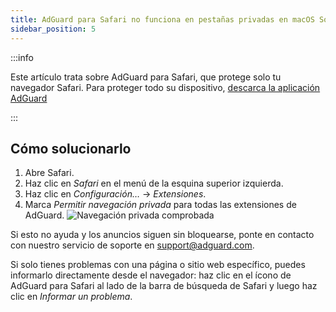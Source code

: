 ```yaml
---
title: AdGuard para Safari no funciona en pestañas privadas en macOS Sonoma
sidebar_position: 5
---
```


:::info

Este artículo trata sobre AdGuard para Safari, que protege solo tu navegador Safari. Para proteger todo su dispositivo, [descarca la aplicación AdGuard](https://agrd.io/download-kb-adblock)

:::

## Cómo solucionarlo

1. Abre Safari.
2. Haz clic en _Safari_ en el menú de la esquina superior izquierda.
3. Haz clic en _Configuración…_ → _Extensiones_.
4. Marca _Permitir navegación privada_ para todas las extensiones de AdGuard.
 ![Navegación privada comprobada](https://cdn.adtidy.org/content/Kb/ad_blocker/safari/adg-safari-sonoma-private.png)

Si esto no ayuda y los anuncios siguen sin bloquearse, ponte en contacto con nuestro servicio de soporte en support@adguard.com.

Si solo tienes problemas con una página o sitio web específico, puedes informarlo directamente desde el navegador: haz clic en el ícono de AdGuard para Safari al lado de la barra de búsqueda de Safari y luego haz clic en _Informar un problema_.
